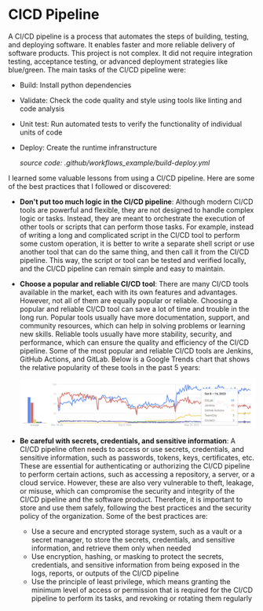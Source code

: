 # CICD Pipeline

A CI/CD pipeline is a process that automates the steps of building, testing, and deploying software. It enables faster and more reliable delivery of software products. This project is not complex. It did not require integration testing, acceptance testing, or advanced deployment strategies like blue/green. The main tasks of the CI/CD pipeline were:

- Build: Install python dependencies
- Validate: Check the code quality and style using tools like linting and code analysis
- Unit test: Run automated tests to verify the functionality of individual units of code
- Deploy: Create the runtime infranstructure

  *source code: .github/workflows_example/build-deploy.yml*

I learned some valuable lessons from using a CI/CD pipeline. Here are some of the best practices that I followed or discovered:

- **Don't put too much logic in the CI/CD pipeline**: Although modern CI/CD tools are powerful and flexible, they are not designed to handle complex logic or tasks. Instead, they are meant to orchestrate the execution of other tools or scripts that can perform those tasks. For example, instead of writing a long and complicated script in the CI/CD tool to perform some custom operation, it is better to write a separate shell script or use another tool that can do the same thing, and then call it from the CI/CD pipeline. This way, the script or tool can be tested and verified locally, and the CI/CD pipeline can remain simple and easy to maintain.
- **Choose a popular and reliable CI/CD tool**: There are many CI/CD tools available in the market, each with its own features and advantages. However, not all of them are equally popular or reliable. Choosing a popular and reliable CI/CD tool can save a lot of time and trouble in the long run. Popular tools usually have more documentation, support, and community resources, which can help in solving problems or learning new skills. Reliable tools usually have more stability, security, and performance, which can ensure the quality and efficiency of the CI/CD pipeline. Some of the most popular and reliable CI/CD tools are Jenkins, GitHub Actions, and GitLab. Below is a Google Trends chart that shows the relative popularity of these tools in the past 5 years:

  <img src="../images/journey/cicd-tools-trends.png" width="700px">


- **Be careful with secrets, credentials, and sensitive information**: A CI/CD pipeline often needs to access or use secrets, credentials, and sensitive information, such as passwords, tokens, keys, certificates, etc. These are essential for authenticating or authorizing the CI/CD pipeline to perform certain actions, such as accessing a repository, a server, or a cloud service. However, these are also very vulnerable to theft, leakage, or misuse, which can compromise the security and integrity of the CI/CD pipeline and the software product. Therefore, it is important to store and use them safely, following the best practices and the security policy of the organization. Some of the best practices are:

  - Use a secure and encrypted storage system, such as a vault or a secret manager, to store the secrets, credentials, and sensitive information, and retrieve them only when needed
  - Use encryption, hashing, or masking to protect the secrets, credentials, and sensitive information from being exposed in the logs, reports, or outputs of the CI/CD pipeline
  - Use the principle of least privilege, which means granting the minimum level of access or permission that is required for the CI/CD pipeline to perform its tasks, and revoking or rotating them regularly
